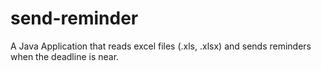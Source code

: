 # send-reminder
A Java Application that reads excel files (.xls, .xlsx) and sends reminders when the deadline is near.
